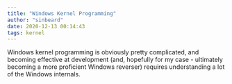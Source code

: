```yaml
---
title: "Windows Kernel Programming"
author: "sinbeard"
date: 2020-12-13 00:14:43
tags: kernel
---
```


Windows kernel programming is obviously pretty complicated, and becoming effective at development (and, hopefully for my case - ultimately becoming a more proficient Windows reverser) requires understanding a lot of the Windows internals. 